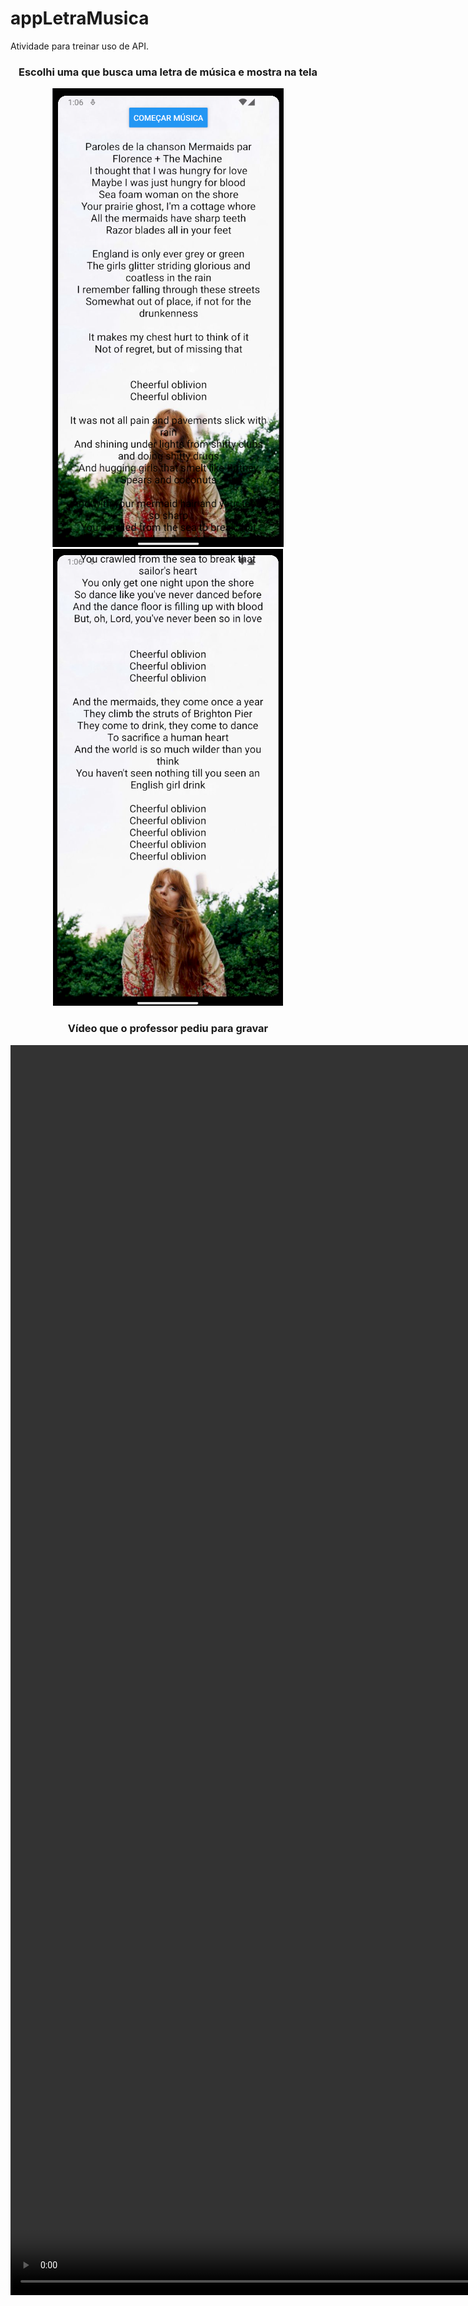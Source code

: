 # appLetraMusica
Atividade para treinar uso de API.

<div align="center">
  <h3>Escolhi uma que busca uma letra de música e mostra na tela</h3>
  <img src="imgGit1.png"> <img src="imgGit2.png">
</div>

<div align="center">
  <h3>Vídeo que o professor pediu para gravar</h3>
  <video width="1000" height="2000" controls>
    <source src="/video.mp4" type="video/mp4">
  </video>
</div>
